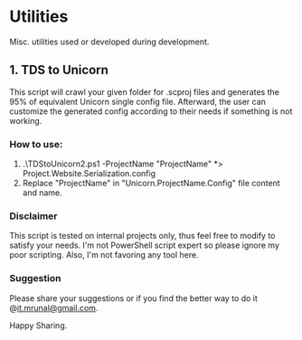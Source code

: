 # Utilities
Misc. utilities used or developed during development.


## 1. TDS to Unicorn
This script will crawl your given folder for .scproj files and generates the 95% of equivalent Unicorn single config file. Afterward, the user can customize the generated config according to their needs if something is not working.

### How to use:

1. .\TDStoUnicorn2.ps1 -ProjectName "ProjectName"  *> Project.Website.Serialization.config
2. Replace "ProjectName" in "Unicorn.ProjectName.Config" file content and name.

### Disclaimer

This script is tested on internal projects only, thus feel free to modify to satisfy your needs. I'm not PowerShell script expert so please ignore my poor scripting. Also, I'm not favoring any tool here.

### Suggestion

Please share your suggestions or if you find the better way to do it @it.mrunal@gmail.com.

Happy Sharing.


